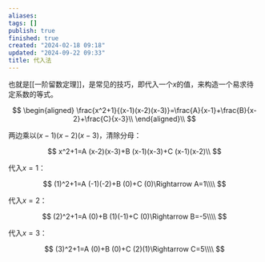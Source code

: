 ```yaml
---
aliases: 
tags: []
publish: true
finished: true
created: "2024-02-18 09:18"
updated: "2024-09-22 09:33"
title: 代入法
---
```


也就是[[一阶留数定理]]，是常见的技巧，即代入一个$x$的值，来构造一个易求待定系数的等式。

$$
\begin{aligned}   \frac{x^2+1}{(x-1)(x-2)(x-3)}=\frac{A}{x-1}+\frac{B}{x-2}+\frac{C}{x-3}\\ \end{aligned}\\
$$

两边乘以$(x-1)(x-2)(x-3)$，清除分母：

$$
x^2+1=A (x-2)(x-3)+B (x-1)(x-3)+C (x-1)(x-2)\\
$$

代入$x=1$：

$$
(1)^2+1=A (-1)(-2)+B (0)+C (0)\Rightarrow A=1\\\\
$$

代入$x=2$：

$$
(2)^2+1=A (0)+B (1)(-1)+C (0)\Rightarrow B=-5\\\\
$$

代入$x=3$：

$$
(3)^2+1=A (0)+B (0)+C (2)(1)\Rightarrow C=5\\\\
$$
